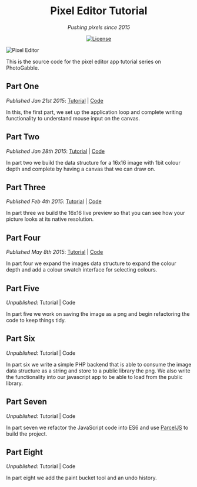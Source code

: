 <h1 align="center">Pixel Editor Tutorial</h1>
<p align="center"><em>Pushing pixels since 2015</em></p>

<p align="center">
  <a href="LICENSE"><img src="https://img.shields.io/github/license/photogabble/pixel-editor-tutorial.svg" alt="License"></a>
</p>

![Pixel Editor](http://www.photogabble.co.uk/img/javascript-pixel-paint.png "Pixel Editor")

This is the source code for the pixel editor app tutorial series on PhotoGabble.

## Part One
_Published Jan 21st 2015_: [Tutorial](https://www.photogabble.co.uk/blog/tutorials/writing-a-pixel-editor-in-javascript-p1/?utm_source=github&utm_medium=referral&utm_campaign=pixel_editor_tutorial_readme) | [Code](https://github.com/photogabble/pixel-editor-tutorial/tree/master/step%20one)

In this, the first part, we set up the application loop and complete writing functionality to understand mouse input on the canvas.

## Part Two
_Published Jan 28th 2015_: [Tutorial](https://www.photogabble.co.uk/blog/tutorials/writing-a-pixel-editor-in-javascript-p2/?utm_source=github&utm_medium=referral&utm_campaign=pixel_editor_tutorial_readme) | [Code](https://github.com/photogabble/pixel-editor-tutorial/tree/master/step%20two)

In part two we build the data structure for a 16x16 image with 1bit colour depth and complete by having a canvas that we can draw on.

## Part Three
_Published Feb 4th 2015_: [Tutorial](https://www.photogabble.co.uk/blog/tutorials/writing-a-pixel-editor-in-javascript-p3/?utm_source=github&utm_medium=referral&utm_campaign=pixel_editor_tutorial_readme) | [Code](https://github.com/photogabble/pixel-editor-tutorial/tree/master/step%20three)

In part three we build the 16x16 live preview so that you can see how your picture looks at its native resolution.

## Part Four
_Published May 8th 2015_: [Tutorial](https://www.photogabble.co.uk/blog/tutorials/writing-a-pixel-editor-in-javascript-p4/?utm_source=github&utm_medium=referral&utm_campaign=pixel_editor_tutorial_readme) | [Code](https://github.com/photogabble/pixel-editor-tutorial/tree/master/step%20four)

In part four we expand the images data structure to expand the colour depth and add a colour swatch interface for selecting colours.

## Part Five
_Unpublished_: Tutorial | Code

In part five we work on saving the image as a png and begin refactoring the code to keep things tidy.

## Part Six
_Unpublished_: Tutorial | Code

In part six we write a simple PHP backend that is able to consume the image data structure as a string and store to a public library the png. We also write the functionality into our javascript app to be able to load from the public library.

## Part Seven
_Unpublished_: Tutorial | Code

In part seven we refactor the JavaScript code into ES6 and use [ParcelJS](https://parceljs.org/) to build the project.

## Part Eight
_Unpublished_: Tutorial | Code

In part eight we add the paint bucket tool and an undo history.
